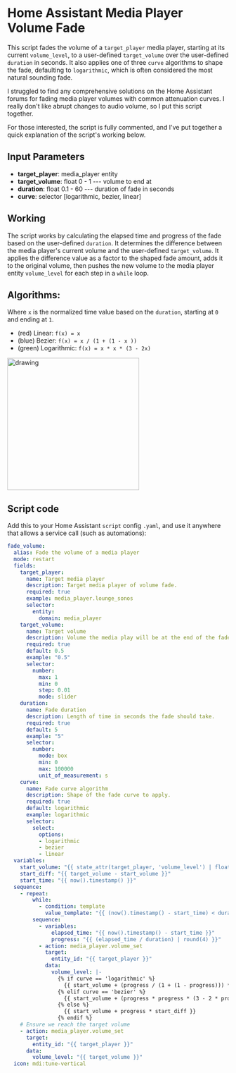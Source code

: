 # Home Assistant Media Player Volume Fade

This script fades the volume of a `target_player` media player, starting at its current `volume_level`, to a user-defined `target_volume` over the user-defined `duration` in seconds. It also applies one of three `curve` algorithms to shape the fade, defaulting to `logarithmic`, which is often considered the most natural sounding fade.

I struggled to find any comprehensive solutions on the Home Assistant forums for fading media player volumes with common attenuation curves. I really don't like abrupt changes to audio volume, so I put this script together.

For those interested, the script is fully commented, and I've put together a quick explanation of the script's working below.

## Input Parameters
- **target_player**: media_player entity
- **target_volume**: float 0 - 1 --- volume to end at
- **duration**: float 0.1 - 60 --- duration of fade in seconds 
- **curve**: selector [logarithmic, bezier, linear]

## Working

The script works by calculating the elapsed time and progress of the fade based on the user-defined `duration`. It determines the difference between the media player's current volume and the user-defined `target_volume`. It applies the difference value as a factor to the shaped fade amount, adds it to the original volume, then pushes the new volume to the media player entity `volume_level` for each step in a `while` loop.

## Algorithms:
Where `x` is the normalized time value based on the `duration`, starting at `0` and ending at `1`.
- (red) Linear: `f(x) = x` 
- (blue) Bezier: `f(x) = x / (1 + (1 - x ))`
- (green) Logarithmic: `f(x) = x * x * (3 - 2x)`

<img src="fade_curves.png" alt="drawing" width="300"/>

## Script code

Add this to your Home Assistant `script` config `.yaml`, and use it anywhere that allows a service call (such as automations):

```yaml
fade_volume:
  alias: Fade the volume of a media player
  mode: restart
  fields:
    target_player:
      name: Target media player
      description: Target media player of volume fade.
      required: true
      example: media_player.lounge_sonos
      selector:
        entity:
          domain: media_player
    target_volume:
      name: Target volume
      description: Volume the media play will be at the end of the fade duration.
      required: true
      default: 0.5
      example: "0.5"
      selector:
        number:
          max: 1
          min: 0
          step: 0.01
          mode: slider
    duration:
      name: Fade duration
      description: Length of time in seconds the fade should take.
      required: true
      default: 5
      example: "5"
      selector:
        number:
          mode: box
          min: 0
          max: 100000
          unit_of_measurement: s
    curve:
      name: Fade curve algorithm
      description: Shape of the fade curve to apply.
      required: true
      default: logarithmic
      example: logarithmic
      selector:
        select:
          options:
          - logarithmic
          - bezier
          - linear
  variables:
    start_volume: "{{ state_attr(target_player, 'volume_level') | float(0) }}"
    start_diff: "{{ target_volume - start_volume }}"
    start_time: "{{ now().timestamp() }}"
  sequence:
    - repeat:
        while:
          - condition: template
            value_template: "{{ (now().timestamp() - start_time) < duration }}"
        sequence:
          - variables:
              elapsed_time: "{{ now().timestamp() - start_time }}"
              progress: "{{ (elapsed_time / duration) | round(4) }}"
          - action: media_player.volume_set
            target:
              entity_id: "{{ target_player }}"
            data:
              volume_level: |-
                {% if curve == 'logarithmic' %}
                  {{ start_volume + (progress / (1 + (1 - progress))) * start_diff }}
                {% elif curve == 'bezier' %}
                  {{ start_volume + (progress * progress * (3 - 2 * progress)) * start_diff }}
                {% else %}
                  {{ start_volume + progress * start_diff }}
                {% endif %}
    # Ensure we reach the target volume
    - action: media_player.volume_set
      target:
        entity_id: "{{ target_player }}"
      data:
        volume_level: "{{ target_volume }}"
  icon: mdi:tune-vertical
```
